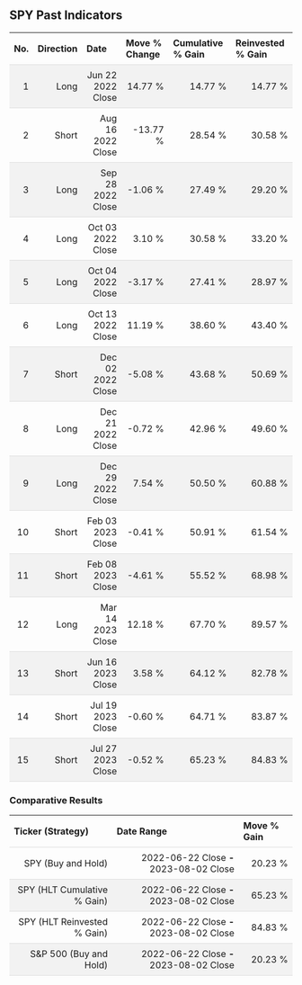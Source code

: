 
<style>
.hits {
            border-collapse: collapse;
            width: 100%;
        }
        .hits th, td {
            padding: 8px;
            border-bottom: 1px solid #ddd;
        }
        
        .hits td {text-align: right;}
        .hits th {text-align: left;}
        
        .hits tr:nth-child(even) {
            background-color: #f2f2f2;
        }
        
        .chartCol {
            width: 50%;
            float: left;
            padding: 20px;
        }  
</style>
    
<br>

## SPY Past Indicators

<table class="hits">
    <tr>
        <th>No.</th>
        <th>Direction</th>
        <th>Date</th>
        <th>Move % Change</th>
        <th>Cumulative % Gain</th>
        <th>Reinvested % Gain</th>
      </tr>
    <tr>
        <td>1</td>
        <td>Long</td>
        <td>Jun 22 2022 Close</td>
        <td>14.77 %</td>
        <td>14.77 %</td>
        <td>14.77 %</td>
    </tr>
    <tr>
        <td>2</td>
        <td>Short</td>
        <td>Aug 16 2022 Close</td>
        <td>-13.77 %</td>
        <td>28.54 %</td>
        <td>30.58 %</td>
    </tr>
    <tr>
        <td>3</td>
        <td>Long</td>
        <td>Sep 28 2022 Close</td>
        <td>-1.06 %</td>
        <td>27.49 %</td>
        <td>29.20 %</td>
    </tr>
    <tr>
        <td>4</td>
        <td>Long</td>
        <td>Oct 03 2022 Close</td>
        <td>3.10 %</td>
        <td>30.58 %</td>
        <td>33.20 %</td>
    </tr>
    <tr>
        <td>5</td>
        <td>Long</td>
        <td>Oct 04 2022 Close</td>
        <td>-3.17 %</td>
        <td>27.41 %</td>
        <td>28.97 %</td>
    </tr>
    <tr>
        <td>6</td>
        <td>Long</td>
        <td>Oct 13 2022 Close</td>
        <td>11.19 %</td>
        <td>38.60 %</td>
        <td>43.40 %</td>
    </tr>
    <tr>
        <td>7</td>
        <td>Short</td>
        <td>Dec 02 2022 Close</td>
        <td>-5.08 %</td>
        <td>43.68 %</td>
        <td>50.69 %</td>
    </tr>
    <tr>
        <td>8</td>
        <td>Long</td>
        <td>Dec 21 2022 Close</td>
        <td>-0.72 %</td>
        <td>42.96 %</td>
        <td>49.60 %</td>
    </tr>
    <tr>
        <td>9</td>
        <td>Long</td>
        <td>Dec 29 2022 Close</td>
        <td>7.54 %</td>
        <td>50.50 %</td>
        <td>60.88 %</td>
    </tr>
    <tr>
        <td>10</td>
        <td>Short</td>
        <td>Feb 03 2023 Close</td>
        <td>-0.41 %</td>
        <td>50.91 %</td>
        <td>61.54 %</td>
    </tr>
    <tr>
        <td>11</td>
        <td>Short</td>
        <td>Feb 08 2023 Close</td>
        <td>-4.61 %</td>
        <td>55.52 %</td>
        <td>68.98 %</td>
    </tr>
    <tr>
        <td>12</td>
        <td>Long</td>
        <td>Mar 14 2023 Close</td>
        <td>12.18 %</td>
        <td>67.70 %</td>
        <td>89.57 %</td>
    </tr>
    <tr>
        <td>13</td>
        <td>Short</td>
        <td>Jun 16 2023 Close</td>
        <td>3.58 %</td>
        <td>64.12 %</td>
        <td>82.78 %</td>
    </tr>
    <tr>
        <td>14</td>
        <td>Short</td>
        <td>Jul 19 2023 Close</td>
        <td>-0.60 %</td>
        <td>64.71 %</td>
        <td>83.87 %</td>
    </tr>
    <tr>
        <td>15</td>
        <td>Short</td>
        <td>Jul 27 2023 Close</td>
        <td>-0.52 %</td>
        <td>65.23 %</td>
        <td>84.83 %</td>
    </tr>
    
</table>

### Comparative Results

<table class="hits">
    <thead>
        <th>Ticker (Strategy)</th>
        <th>Date Range</th>
        <th>Move % Gain</th>
    </thead>
    <tbody>
        <tr>
            <td>SPY (Buy and Hold)</td>
            <td>2022-06-22 Close <b>-</b> 2023-08-02 Close</td>
            <td>20.23 %</td>
        </tr>
        <tr>
            <td>SPY (HLT Cumulative % Gain)</td>
            <td>2022-06-22 Close <b>-</b> 2023-08-02 Close</td>
            <td>65.23 %</td>
        </tr>
        <tr>
            <td>SPY (HLT Reinvested % Gain)</td>
            <td>2022-06-22 Close <b>-</b> 2023-08-02 Close</td>
            <td>84.83 %</td>
        </tr>
        <tr>
            <td>S&P 500 (Buy and Hold)</td>
            <td>2022-06-22 Close <b>-</b> 2023-08-02 Close</td>
            <td>20.23 %</td>
        </tr>
    </tbody>
</table>
<br>
<br>